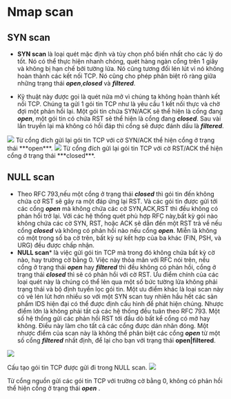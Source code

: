 # Nmap scan

## SYN scan

* **SYN scan** là loại quét mặc định và tùy chọn phổ biến nhất cho các lý do tốt. Nó có thể thực hiện nhanh chóng, quét hàng ngàn cổng trên 1 giây và không bị hạn chế bởi tường lửa. Nó cũng tương đối lén lút vì nó không hoàn thành các kết nối TCP. Nó cũng cho phép phân biệt rõ ràng giữa những trạng thái ***open***,***closed*** và ***filtered***.

* Kỹ thuật này được gọi là quét nửa mở vì chúng ta không hoàn thành kết nối TCP. Chúng ta gửi 1 gói tin TCP như là yêu cầu 1 kết nối thực và chờ đợi một phản hồi lại. Một gói tin chứa SYN/ACK sẽ thể hiện là cổng đang ***open***, một gói tin có chứa RST sẽ thể hiện là cổng đang ***closed***. Sau vài lần truyền lại mà không có hồi đáp thì cổng sẽ được đánh dấu là ***filtered***. 
  
<img src="http://i.imgur.com/ifSO6YW.png"> 
Từ cổng đích gửi lại gói tin TCP với cờ SYN/ACK thể hiện cổng ở trạng thái ***open***.

<img src="http://imgur.com/021sAbc.png">
Từ cổng đích gửi lại gói tin TCP với cờ RST/ACK thể hiện cổng ở trạng thái ***closed***.

## NULL scan

* Theo RFC 793,nếu một cổng ở trạng thái ***closed*** thì gói tin đến không chứa cờ RST sẽ gây ra một đáp ứng lại RST. Và các gói tin được gửi tới các cổng ***open*** mà không chứa các cờ SYN,ACK,RST thì đều không có phản hổi trở lại. Với các hệ thống quét phù hợp RFC này,bất kỳ gói nào không chứa các cờ SYN, RST, hoặc ACK sẽ dẫn đến một RST trả về nếu cổng ***closed*** và không có phản hồi nào nếu cổng ***open***. Miễn là không có một trong số ba cờ trên, bất kỳ sự kết hợp của ba khác (FIN, PSH, và URG) đều được chấp nhận.
* **NULL scan*** là việc gửi gói tin TCP mà trong đó không chứa bất kỳ cờ nào, hay trường cờ bằng 0. Việc này thỏa mãn với RFC nói trên, nếu cổng ở trạng thái ***open*** hay ***filtered*** thì đều không có phản hồi, cổng ở trạng thái ***closed*** thì sẽ có phản hồi với cờ RST. Ưu điểm chính của các loại quét này là chúng có thể lẻn qua một số bức tường lửa không phải trạng thái và bộ định tuyến lọc gói tin. Một ưu điểm khác là loại scan này có vẻ lén lút hơn nhiều so với một SYN scan tuy nhiên hầu hết các sản phẩm IDS hiện đại có thể được định cấu hình để phát hiện chúng. Nhược điểm lớn là không phải tất cả các hệ thống đều tuân theo RFC 793. Một số hệ thống gửi các phản hồi RST tới đầu dò bất kể cổng có mở hay không. Điều này làm cho tất cả các cổng được dán nhãn đóng. Một nhược điểm của scan này là không thể phân biệt các cổng ***open*** từ một số cổng ***filtered*** nhất định, để lại cho bạn với trạng thái **open|filtered**.

<img src="http://i.imgur.com/CgsIvTa.png">

Cấu tạo gói tin TCP được gửi đi trong NULL scan.
<img src="http://imgur.com/rLG8sVE.png">

Từ cổng nguồn gửi các gói tin TCP với trường cờ bằng 0, không có phản hồi thể hiện cổng ở trạng thái ***open*** .


